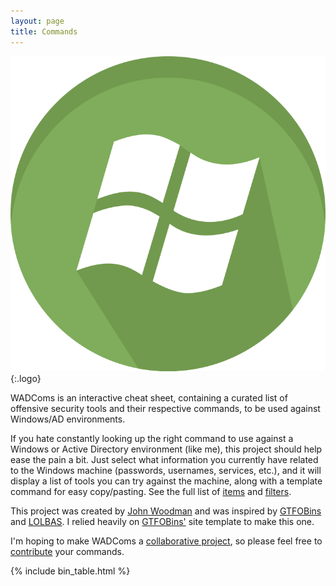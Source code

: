 ```yaml
---
layout: page
title: Commands
---
```


![logo](/assets/logo.png){:.logo}

WADComs is an interactive cheat sheet, containing a curated list of offensive security tools and their respective commands, to be used against Windows/AD environments.  

If you hate constantly looking up the right command to use against a Windows or Active Directory environment (like me), this project should help ease the pain a bit. Just select what information you currently have related to the Windows machine (passwords, usernames, services, etc.), and it will display a list of tools you can try against the machine, along with a template command for easy copy/pasting. See the full list of [items](/items/) and [filters](/filters/).

This project was created by [John Woodman](https://twitter.com/JohnWoodman15) and was inspired by [GTFOBins][GTFOBins] and [LOLBAS][LOLBAS]. I relied heavily on [GTFOBins'][GTFOBins] site template to make this one.

I'm hoping to make WADComs a [collaborative project][collaborative], so please feel free to [contribute][contribute] your commands.

[items]: /items/
[filters]: /filters/
[GTFOBins]: https://gtfobins.github.io/
[LOLBAS]: https://lolbas-project.github.io/
[collaborative]: https://github.com/WADComs/WADComs.github.io
[contribute]: /contribute/

{% include bin_table.html %}
